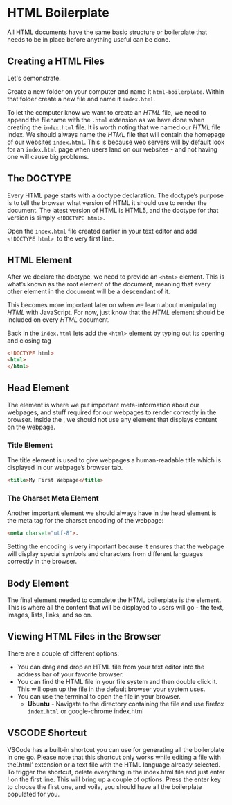 # HTML Boilerplate
All HTML documents have the same basic structure or boilerplate that needs to be in place before anything useful can be done.

## Creating a HTML Files
Let's demonstrate.

Create a new folder on your computer and name it `html-boilerplate`. Within that folder create a new file and name it `index.html`.

To let the computer know we want to create an *HTML* file, we need to append the filename with the `.html` extension as we have done when creating the `index.html` file. It is worth noting that we named our *HTML* file index. We should always name the *HTML* file that will contain the homepage of our websites `index.html`. This is because web servers will by default look for an `index.html` page when users land on our websites - and not having one will cause big problems.

## The DOCTYPE
Every HTML page starts with a doctype declaration. The doctype’s purpose is to tell the browser what version of HTML it should use to render the document. The latest version of HTML is HTML5, and the doctype for that version is simply `<!DOCTYPE html>`.

Open the `index.html` file created earlier in your text editor and add `<!DOCTYPE html> `to the very first line.

## HTML Element

After we declare the doctype, we need to provide an `<html>` element. This is what’s known as the root element of the document, meaning that every other element in the document will be a descendant of it.

This becomes more important later on when we learn about manipulating *HTML* with JavaScript. For now, just know that the *HTML* element should be included on every *HTML* document.

Back in the `index.html` lets add the `<html>` element by typing out its opening and closing tag
```HTML
<!DOCTYPE html>
<html>
</html>
```
## Head Element
The <head> element is where we put important meta-information about our webpages, and stuff required for our webpages to render correctly in the browser. Inside the <head>, we should not use any element that displays content on the webpage.

### Title Element
The title element is used to give webpages a human-readable title which is displayed in our webpage’s browser tab.
```HTML
<title>My First Webpage</title>
```

### The Charset Meta Element
Another important element we should always have in the head element is the meta tag for the charset encoding of the webpage:
```HTML
<meta charset="utf-8">.
```
Setting the encoding is very important because it ensures that the webpage will display special symbols and characters from different languages correctly in the browser.

## Body Element
The final element needed to complete the HTML boilerplate is the <body> element. This is where all the content that will be displayed to users will go - the text, images, lists, links, and so on.

## Viewing HTML Files in the Browser
There are a couple of different options:
- You can drag and drop an HTML file from your text editor into the address bar of your favorite browser.
- You can find the HTML file in your file system and then double click it. This will open up the file in the default browser your system uses.
- You can use the terminal to open the file in your browser.
  - **Ubuntu** - Navigate to the directory containing the file and use firefox `index.html` or google-chrome index.html

## VSCODE Shortcut
VSCode has a built-in shortcut you can use for generating all the boilerplate in one go. Please note that this shortcut only works while editing a file with the’.html’ extension or a text file with the HTML language already selected. To trigger the shortcut, delete everything in the index.html file and just enter ! on the first line. This will bring up a couple of options. Press the enter key to choose the first one, and voila, you should have all the boilerplate populated for you.
